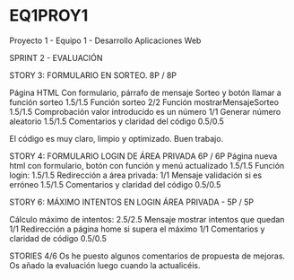 # EQ1PROY1
Proyecto 1 - Equipo 1 - Desarrollo Aplicaciones Web


SPRINT 2 - EVALUACIÓN

STORY 3: FORMULARIO EN SORTEO. 8P / 8P

Página HTML Con formulario, párrafo de mensaje Sorteo y botón llamar a función sorteo 1.5/1.5 
Función sorteo 2/2 
Función mostrarMensajeSorteo 1.5/1.5 
Comprobación valor introducido es un número 1/1 
Generar número aleatorio 1.5/1.5 
Comentarios y claridad del código 0.5/0.5

El código es muy claro, limpio y optimizado. Buen trabajo.


STORY 4: FORMULARIO LOGIN DE ÁREA PRIVADA 6P / 6P Página nueva html con formulario, botón con función y menú actualizado 1.5/1.5 Función login: 1.5/1.5 Redirección a área privada: 1/1 Mensaje validación si es erróneo 1.5/1.5 Comentarios y claridad del código 0.5/0.5

STORY 6: MÁXIMO INTENTOS EN LOGIN ÁREA PRIVADA - 5P / 5P

Cálculo máximo de intentos: 2.5/2.5 Mensaje mostrar intentos que quedan 1/1 Redirección a página home si supera el máximo 1/1 Comentarios y claridad de código 0.5/0.5


STORIES 4/6 
Os he puesto algunos comentarios de propuesta de mejoras. Os añado la evaluación luego cuando la actualicéis. 

